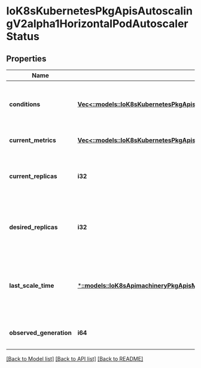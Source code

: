 # IoK8sKubernetesPkgApisAutoscalingV2alpha1HorizontalPodAutoscalerStatus

## Properties
Name | Type | Description | Notes
------------ | ------------- | ------------- | -------------
**conditions** | [**Vec<::models::IoK8sKubernetesPkgApisAutoscalingV2alpha1HorizontalPodAutoscalerCondition>**](io.k8s.kubernetes.pkg.apis.autoscaling.v2alpha1.HorizontalPodAutoscalerCondition.md) | conditions is the set of conditions required for this autoscaler to scale its target, and indicates whether or not those conditions are met. | [default to null]
**current_metrics** | [**Vec<::models::IoK8sKubernetesPkgApisAutoscalingV2alpha1MetricStatus>**](io.k8s.kubernetes.pkg.apis.autoscaling.v2alpha1.MetricStatus.md) | currentMetrics is the last read state of the metrics used by this autoscaler. | [default to null]
**current_replicas** | **i32** | currentReplicas is current number of replicas of pods managed by this autoscaler, as last seen by the autoscaler. | [default to null]
**desired_replicas** | **i32** | desiredReplicas is the desired number of replicas of pods managed by this autoscaler, as last calculated by the autoscaler. | [default to null]
**last_scale_time** | [***::models::IoK8sApimachineryPkgApisMetaV1Time**](io.k8s.apimachinery.pkg.apis.meta.v1.Time.md) | lastScaleTime is the last time the HorizontalPodAutoscaler scaled the number of pods, used by the autoscaler to control how often the number of pods is changed. | [optional] [default to null]
**observed_generation** | **i64** | observedGeneration is the most recent generation observed by this autoscaler. | [optional] [default to null]

[[Back to Model list]](../README.md#documentation-for-models) [[Back to API list]](../README.md#documentation-for-api-endpoints) [[Back to README]](../README.md)


